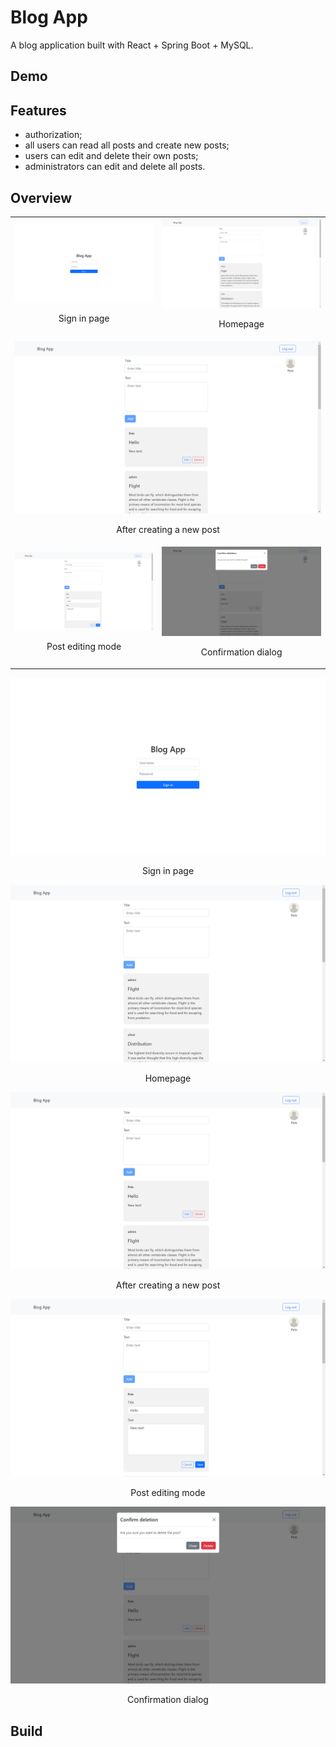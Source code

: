 # Blog App

A blog application built with React + Spring Boot + MySQL.

## Demo

## Features

- authorization;
- all users can read all posts and create new posts;
- users can edit and delete their own posts;
- administrators can edit and delete all posts.

## Overview

<table>
  <tr>
    <td>
      <img src="/showcase/img/1. sign_in.png" alt="Sign in page">
      <p align="center">Sign in page</p>
    </td>
    <td>
      <img src="/showcase/img/2. homepage.png" alt="Homepage">
      <p align="center">Homepage</p>
    </td>
  </tr>
  <tr>
    <td colspan="2">
      <img src="/showcase/img/3. new_post.png" alt="After creating a new post">
      <p align="center">After creating a new post</p>
    </td>
  </tr>
  <tr>
     <td>
      <img src="/showcase/img/4. editing_post.png" alt="Post editing mode">
      <p align="center">Post editing mode</p>
    </td>
    <td>
      <img src="/showcase/img/5. confirmation_dialog.png" alt="Confirmation dialog">
      <p align="center">Confirmation dialog</p>
    </td>
  </tr>
</table>

<img src="/showcase/img/1. sign_in.png" alt="Sign in page">
<p align="center">Sign in page</p>

<img src="/showcase/img/2. homepage.png" alt="Homepage">
<p align="center">Homepage</p>

<img src="/showcase/img/3. new_post.png" alt="After creating a new post">
<p align="center">After creating a new post</p>

<img src="/showcase/img/4. editing_post.png" alt="Post editing mode">
<p align="center">Post editing mode</p>

<img src="/showcase/img/5. confirmation_dialog.png" alt="Confirmation dialog">
<p align="center">Confirmation dialog</p>

## Build
